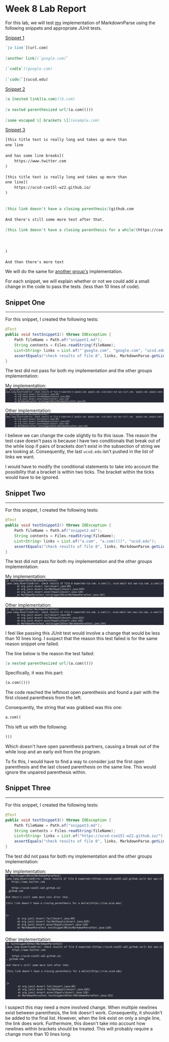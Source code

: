# Week 8 Lab Report
For this lab, we will test [my](https://github.com/artballesteros/markdown-parse) implementation of MarkdownParse using the following snippets and appropriate JUnit tests. 

[Snippet 1](misc/snippet1.md)
```md
`[a link`](url.com)

[another link](`google.com)`

[`cod[e`](google.com)

[`code]`](ucsd.edu)
```

[Snippet 2](misc/snippet2.md)
```md
[a [nested link](a.com)](b.com)

[a nested parenthesized url](a.com(()))

[some escaped \[ brackets \]](example.com)

```

[Snippet 3](misc/snippet3.md)
```md
[this title text is really long and takes up more than 
one line

and has some line breaks](
    https://www.twitter.com
)

[this title text is really long and takes up more than 
one line](
    https://ucsd-cse15l-w22.github.io/
)


[this link doesn't have a closing parenthesis](github.com

And there's still some more text after that.

[this link doesn't have a closing parenthesis for a while](https://cse.ucsd.edu/



)

And then there's more text
```

We will do the same for [another group's](https://github.com/LippsVega/markdown-parse) implementation.

For each snippet, we will explain whether or not we could add a small change in the code to pass the tests. (less than 10 lines of code).

## Snippet One
---
For this snippet, I created the following tests:

```java
@Test
public void testSnippet1() throws IOException {
    Path fileName = Path.of("snippet1.md");
    String contents = Files.readString(fileName);
    List<String> links = List.of("`google.com", "google.com", "ucsd.edu");
    assertEquals("check results of file 8", links, MarkdownParse.getLinks(contents));
}
```
The test did not pass for both my implementation and the other groups implementation:

My implementation:
![](imgs/lab4/junitFail1-1.png)

Other implementation:
![](imgs/lab4/junitFail1-2.png)

I believe we can change the code slightly to fix this issue. The reason the test case doesn't pass is because I have
two conditionals that break out of the while loop if pairs of brackets don't exist in the subsection of string we are
looking at. Consequently, the last ```ucsd.edu``` isn't pushed in the list of links we want. 

I would have to modify the conditional statements to take into account the possibility that a bracket is within two ticks. The bracket within the ticks would have to be ignored.

## Snippet Two
---
For this snippet, I created the following tests:

```java
@Test
public void testSnippet2() throws IOException {
    Path fileName = Path.of("snippet2.md");
    String contents = Files.readString(fileName);
    List<String> links = List.of("a.com", "a.com(())", "ucsd.edu");
    assertEquals("check results of file 8", links, MarkdownParse.getLinks(contents));
}
```
The test did not pass for both my implementation and the other groups implementation:

My implementation:
![](imgs/lab4/junitFail2-1.png)

Other implementation:
![](imgs/lab4/junitFail2-2.png)

I feel like passing this JUnit test would involve a change that would be less than 10 lines long. I suspect that the reason this test failed is for the same reason snippet one failed.

The line below is the reason the test failed:

```md
[a nested parenthesized url](a.com(()))
```
Specifically, it was this part:

```md
(a.com(()))
```

The code reached the leftmost open parenthesis and found a pair with the first closed parenthesis from the left. 

Consequently, the string that was grabbed was this one:
```md
a.com((
```

This left us with the following:
```md
)))
```
Which doesn't have open parenthesis partners, causing a break out of the while loop and an early exit from the program. 

To fix this, I would have to find a way to consider just the first open parenthesis and the last closed parenthesis on the same line. This would ignore the unpaired parenthesis within.  

## Snippet Three
---
For this snippet, I created the following tests:

```java
@Test
public void testSnippet3() throws IOException {
    Path fileName = Path.of("snippet3.md");
    String contents = Files.readString(fileName);
    List<String> links = List.of("https://ucsd-cse15l-w22.github.io/");
    assertEquals("check results of file 8", links, MarkdownParse.getLinks(contents));
}
```
The test did not pass for both my implementation and the other groups implementation:

My implementation:
![](imgs/lab4/junitFail3-1.png)

Other implementation:
![](imgs/lab4/junitFail3-2.png)

I suspect this may need a more involved change. When multiple newlines exist between parenthesis, the link doesn't work. Consequently, it shouldn't be added to the final list. However, when the link exist on only a single line, the link does work. Furthermore, this doesn't take into account how newlines within brackets should be treated. This will probably require a change more than 10 lines long. 